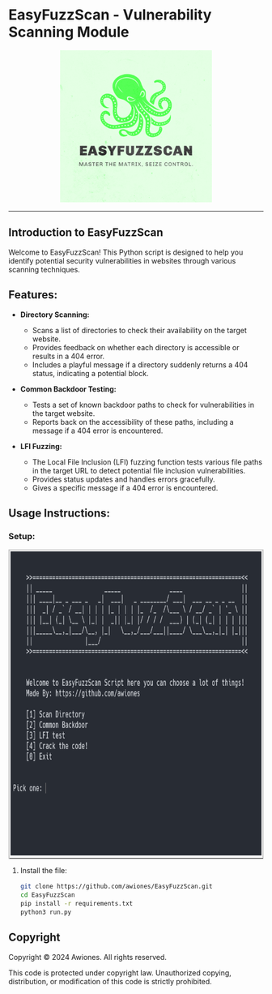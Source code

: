 # EasyFuzzScan - Vulnerability Scanning Module

<p align="center">
<img src="./logo.png" width="300px">
</p>

---

## Introduction to EasyFuzzScan

Welcome to EasyFuzzScan! This Python script is designed to help you identify potential security vulnerabilities in websites through various scanning techniques.

## Features:

* **Directory Scanning:**
   * Scans a list of directories to check their availability on the target website.
   * Provides feedback on whether each directory is accessible or results in a 404 error.
   * Includes a playful message if a directory suddenly returns a 404 status, indicating a potential block.

* **Common Backdoor Testing:** 
   * Tests a set of known backdoor paths to check for vulnerabilities in the target website. 
   * Reports back on the accessibility of these paths, including a message if a 404 error is encountered.

* **LFI Fuzzing:**
   * The Local File Inclusion (LFI) fuzzing function tests various file paths in the target URL to detect potential file inclusion vulnerabilities.
   * Provides status updates and handles errors gracefully.
   * Gives a specific message if a 404 error is encountered.

## Usage Instructions:

### Setup:

<div align="center">
<table border=0 style="border: 1.2px solid #c6c6c6 !important; border-spacing: 2px; width: auto !important;">
<tr><td valign=top style="border: 1.2px solid #c6c6c6 !important; padding: 2px !important;">
<div align=center valign=top><img src="./preview.PNG" style="margin: 0px !important; height: 600px !important;">
</div>
</a></td></tr><tr></tr></table></div>

1. Install the file:

   ```bash
   git clone https://github.com/awiones/EasyFuzzScan.git
   cd EasyFuzzScan
   pip install -r requirements.txt
   python3 run.py
   ```

## Copyright

Copyright © 2024 Awiones. All rights reserved.

This code is protected under copyright law. Unauthorized copying, distribution, or modification of this code is strictly prohibited.

